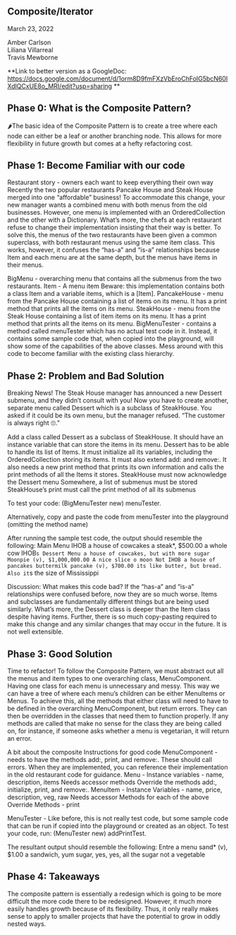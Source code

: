 ## Composite/Iterator
March 23, 2022

Amber Carlson <br />
Liliana Villarreal <br />
Travis Mewborne <br />

**Link to better version as a GoogleDoc: https://docs.google.com/document/d/1orm8D9fmFXzVbEroChFoIG5bcN60IXdlQCxUE8o_MRI/edit?usp=sharing
**

## Phase 0: What is the Composite Pattern?

🌶The basic idea of the Composite Pattern is to create a tree where each node can either be a leaf or another branching node. This allows for more flexibility in future growth but comes at a hefty refactoring cost.



## Phase 1: Become Familiar with our code

Restaurant story - owners each want to keep everything their own way
Recently the two popular restaurants Pancake House and Steak House merged into one “affordable” business! To accommodate this change, your new manager wants a combined menu with both menus from the old businesses. However, one menu is implemented with an OrderedCollection and the other with a Dictionary. What’s more, the chefs at each restaurant refuse to change their implementation insisting that their way is better. 
To solve this, the menus of the two restaurants have been given a common superclass, with both restaurant menus using the same item class. This works, however, it confuses the “has-a” and “is-a” relationships because Item and each menu are at the same depth, but the menus have items in their menus.

BigMenu - overarching menu that contains all the submenus from the two restaurants.
Item - A menu item
Beware: this implementation contains both a class Item and a variable items, which is a [Item].
PancakeHouse - menu from the Pancake House containing a list of items on its menu. It has a print method that prints all the items on its menu.
SteakHouse - menu from the Steak House containing a list of item items on its menu. It has a print method that prints all the items on its menu.
BigMenuTester - contains a method called menuTester which has no actual test code in it. Instead, it contains some sample code that, when copied into the playground, will show some of the capabilities of the above classes. Mess around with this code to become familiar with the existing class hierarchy.



## Phase 2: Problem and Bad Solution

Breaking News! The Steak House manager has announced a new Dessert submenu, and they didn’t consult with you! Now you have to create another, separate menu called Dessert which is a subclass of SteakHouse. You asked if it could be its own menu, but the manager refused. “The customer is always right 🙄.”

Add a class called Dessert as a subclass of SteakHouse.
It should have an instance variable that can store the items in its menu.
Dessert has to be able to handle its list of Items.
It must initialize all its variables, including the OrderedCollection storing its items.
It must also extend add: and remove:.
It also needs a new print method that prints its own information and calls the print methods of all the Items it stores.
SteakHouse must now acknowledge the Dessert menu
Somewhere, a list of submenus must be stored
SteakHouse’s print must call the print method of all its submenus

To test your code:
	(BigMenuTester new) menuTester.

Alternatively, copy and paste the code from menuTester into the playground (omitting the method name)

After running the sample test code, the output should resemble the following:
Main Menu
IHOB
a house of cowcakes
a steak*, $500.00
     a whole cow
IHOB`s Dessert Menu
a house of cowcakes, but with more sugar
Moonpie (v), $1,000,000.00
     A nice slice o moon
Not IHOB
a house of pancakes
buttermilk pancake (v), $700.00
     its like butter, but bread. Also it`s the size of Mississippi

Discussion: What makes this code bad?
If the “has-a” and “is-a” relationships were confused before, now they are so much worse. Items and subclasses are fundamentally different things but are being used similarly. What’s more, the Dessert class is deeper than the Item class despite having items.
Further, there is so much copy-pasting required to make this change and any similar changes that may occur in the future. It is not well extensible.


## Phase 3: Good Solution

Time to refactor! To follow the Composite Pattern, we must abstract out all the menus and item types to one overarching class, MenuComponent. Having one class for each menu is unnecessary and messy. This way we can have a tree of where each menu’s children can be either MenuItems or Menus. To achieve this, all the methods that either class will need to have to be defined in the overarching MenuComponent, but return errors. They can then be overridden in the classes that need them to function properly. If any methods are called that make no sense for the class they are being called on, for instance, if someone asks whether a menu is vegetarian, it will return an error. 


A bit about the composite
Instructions for good code
MenuComponent -  needs to have the methods add:, print, and remove:. These should call errors. When they are implemented, you can reference their implementation in the old restaurant code for guidance.
Menu - 
Instance variables - name, description, items
Needs accessor methods
Override the methods add:, initialize, print, and remove:.
MenuItem - 
Instance Variables - name, price, description, veg, raw
Needs accessor Methods for each of the above
Override Methods - print


MenuTester - Like before, this is not really test code, but some sample code that can be run if copied into the playground or created as an object. To test your code, run:
(MenuTester new) addPrintTest.

The resultant output should resemble the following:
Entre
a menu
sand* (v), $1.00
     a sandwich, yum
sugar, yes, yes, all the sugar
not a vegetable


## Phase 4: Takeaways

The composite pattern is essentially a redesign which is going to be more difficult the more code there to be redesigned. However, it much more easily handles growth because of its flexibility. Thus, it only really makes sense to apply to smaller projects that have the potential to grow in oddly nested ways.
